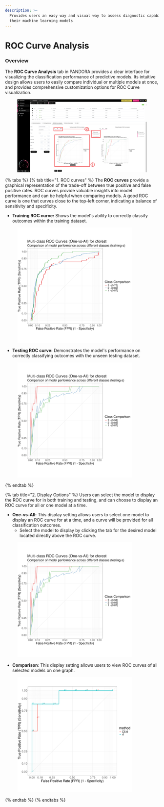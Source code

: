 ```yaml
---
description: >-
  Provides users an easy way and visual way to assess diagnostic capabilities of
  their machine learning models
---
```


# ROC Curve Analysis

### Overview

The **ROC Curve Analysis** tab in PANDORA provides a clear interface for visualizing the classification performance of predictive models. Its intuitive design allows users to easily compare individual or multiple models at once, and provides comprehensive customization options for ROC Curve visualization.



<figure><img src="../../../.gitbook/assets/ROC curve_Main_annotated_v2.png" alt=""><figcaption></figcaption></figure>

{% tabs %}
{% tab title="1. ROC curves" %}
The **ROC curves** provide a graphical representation of the trade-off between true positive and false positive rates. ROC curves provide valuable insights into model performance and can be helpful when comparing models. A good ROC curve is one that curves close to the top-left corner, indicating a balance of sensitivity and specificity.

* **Training ROC curve:** Shows the model's ability to correctly classify outcomes within the training dataset.

<figure><img src="../../../.gitbook/assets/Training_auc_roc_cforest.png" alt="" width="375"><figcaption></figcaption></figure>

* **Testing ROC curve:** Demonstrates the model's performance on correctly classifying outcomes with the unseen testing dataset.

<figure><img src="../../../.gitbook/assets/Testing_auc_roc_cforest.png" alt="" width="375"><figcaption></figcaption></figure>
{% endtab %}

{% tab title="2. Display Options" %}
Users can select the model to display the ROC curve for in both training and testing, and can choose to display an ROC curve for all or one model at a time.

* **One-vs-All:** This display setting allows users to select one model to display an ROC curve for at a time, and a curve will be provided for all classification outcomes.
  * Select the model to display by clicking the tab for the desired model located directly above the ROC curve.

<figure><img src="../../../.gitbook/assets/Testing_auc_roc_cforest.png" alt="" width="375"><figcaption></figcaption></figure>

* **Comparison**: This display setting allows users to view ROC curves of all selected models on one graph.

<figure><img src="../../../.gitbook/assets/ROC Curve_Comparison_v2.png" alt="" width="375"><figcaption></figcaption></figure>
{% endtab %}
{% endtabs %}

